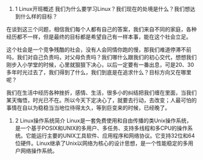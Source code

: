 1. 1    Linux开班概述
我们为什么要学习Linux？我们现在的处境是什么？我们想达到什么样的目标？

在谈到这三个问题，相信我们每个人都有自己的答案，我们来自不同的家庭，各种经历都不一样，但是最终的目标都是希望自己有一样本事，能在这个社会立足。

这个社会是一个竞争残酷的社会，没有人会同情你跑的慢，那我们难道停滞不前吗，我们对自己负责吗，对父母负责吗？我们哪什么跟我们的初心交代，想想我们刚步入小学堂的时候，心里就狠狠下决心，以后一定要有一番出息，可是20、30多年时光过去了，我们得到了什么，我们到底是在追求什么？目标方向又在哪里呢？

我们在生活中经历各种挫折，感情、生活，很多小的纠结把我们缠在里面，当我们某天悔悟，时光已不在。所以今天下定决心了，就要去行动，去改变；人最可怕的事情在自以为稳稳当当地位待得太久，等到巨变来的时候，已经晚了。



1. 2    Linux操作系统简介
Linux是一套免费使用和自由传播的类Unix操作系统，是一个基于POSIX和UNIX的多用户、多任务、支持多线程和多CPU的操作系统。它能运行主要的UNIX工具软件、应用程序和网络协议。它支持32位和64位硬件。Linux继承了Unix以网络为核心的设计思想，是一个性能稳定的多用户网络操作系统。

 